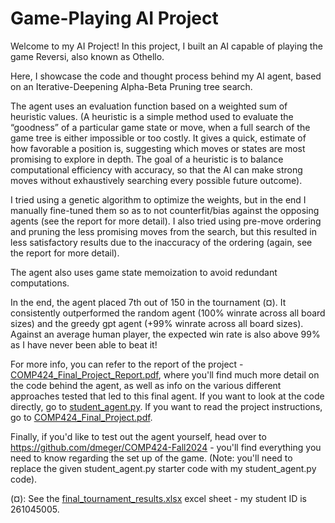 # Game-Playing AI Project

Welcome to my AI Project! In this project, I built an AI capable of playing the game Reversi, also known as Othello. 

Here, I showcase the code and thought process behind my AI agent, based on an Iterative-Deepening Alpha-Beta Pruning tree search.

The agent uses an evaluation function based on a weighted sum of heuristic values. 
(A heuristic is a simple method used to evaluate the “goodness” of a particular game state or move, when a full search of the game tree is either impossible or too costly. It gives a quick, estimate of how favorable a position is, suggesting which moves or states are most promising to explore in depth. The goal of a heuristic is to balance computational efficiency with accuracy, so that the AI can make strong moves without exhaustively searching every possible future outcome).

I tried using a genetic algorithm to optimize the weights, but in the end I manually fine-tuned them so as to not counterfit/bias against the opposing agents (see the report for more detail).
I also tried using pre-move ordering and pruning the less promising moves from the search, but this resulted in less satisfactory results due to the inaccuracy of the ordering (again, see the report for more detail).

The agent also uses game state memoization to avoid redundant computations.

In the end, the agent placed 7th out of 150 in the tournament (¤). It consistently outperformed the random agent (100% winrate across all board sizes) and the greedy gpt agent (+99% winrate across all board sizes).
Against an average human player, the expected win rate is also above 99% as I have never been able to beat it!

For more info, you can refer to the report of the project - [COMP424_Final_Project_Report.pdf](COMP424_Final_Project_Report.pdf), where you'll find much more detail on the code behind the agent, as well as info on the various different approaches tested that led to this final agent. 
If you want to look at the code directly, go to [student_agent.py](student_agent.py). If you want to read the project instructions, go to [COMP424_Final_Project.pdf](COMP424_Final_Project.pdf). 

Finally, if you'd like to test out the agent yourself, head over to https://github.com/dmeger/COMP424-Fall2024 - you'll find everything you need to know regarding the set up of the game. (Note: you'll need to replace the given student_agent.py starter code with my student_agent.py code).

(¤): See the [final_tournament_results.xlsx](final_tournament_results.xlsx) excel sheet - my student ID is 261045005.
